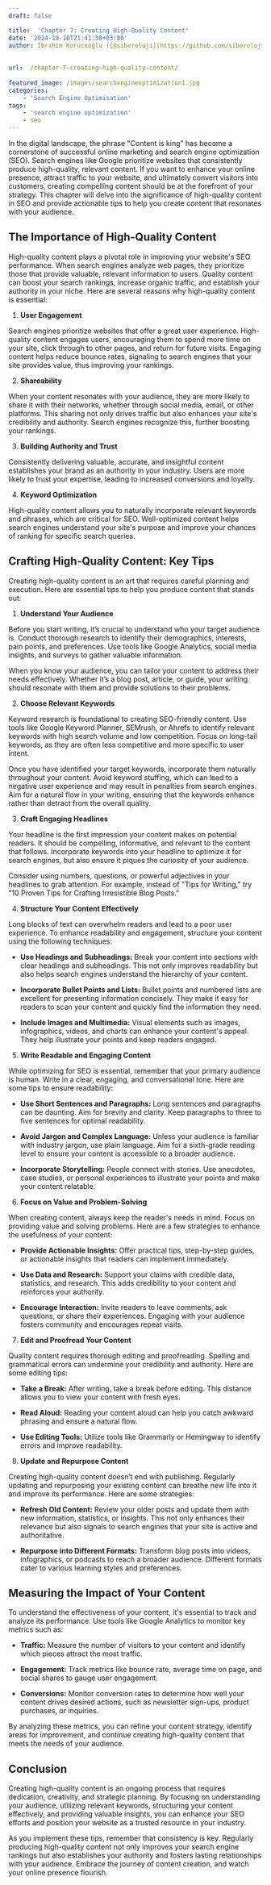 ```yaml
---
draft: false

title:  'Chapter 7: Creating High-Quality Content'
date: '2024-10-10T21:41:30+03:00'
author: İbrahim Korucuoğlu ([@siberoloji](https://github.com/siberoloji))
 
 
url:  /chapter-7-creating-high-quality-content/
 
featured_image: /images/searchengineoptimization1.jpg
categories:
    - 'Search Engine Optimisation'
tags:
    - 'search engine optimization'
    - seo
---
```



In the digital landscape, the phrase "Content is king" has become a cornerstone of successful online marketing and search engine optimization (SEO). Search engines like Google prioritize websites that consistently produce high-quality, relevant content. If you want to enhance your online presence, attract traffic to your website, and ultimately convert visitors into customers, creating compelling content should be at the forefront of your strategy. This chapter will delve into the significance of high-quality content in SEO and provide actionable tips to help you create content that resonates with your audience.



## The Importance of High-Quality Content



High-quality content plays a pivotal role in improving your website's SEO performance. When search engines analyze web pages, they prioritize those that provide valuable, relevant information to users. Quality content can boost your search rankings, increase organic traffic, and establish your authority in your niche. Here are several reasons why high-quality content is essential:



1. **User Engagement**



Search engines prioritize websites that offer a great user experience. High-quality content engages users, encouraging them to spend more time on your site, click through to other pages, and return for future visits. Engaging content helps reduce bounce rates, signaling to search engines that your site provides value, thus improving your rankings.



2. **Shareability**



When your content resonates with your audience, they are more likely to share it with their networks, whether through social media, email, or other platforms. This sharing not only drives traffic but also enhances your site's credibility and authority. Search engines recognize this, further boosting your rankings.



3. **Building Authority and Trust**



Consistently delivering valuable, accurate, and insightful content establishes your brand as an authority in your industry. Users are more likely to trust your expertise, leading to increased conversions and loyalty.



4. **Keyword Optimization**



High-quality content allows you to naturally incorporate relevant keywords and phrases, which are critical for SEO. Well-optimized content helps search engines understand your site's purpose and improve your chances of ranking for specific search queries.



## Crafting High-Quality Content: Key Tips



Creating high-quality content is an art that requires careful planning and execution. Here are essential tips to help you produce content that stands out:



1. **Understand Your Audience**



Before you start writing, it’s crucial to understand who your target audience is. Conduct thorough research to identify their demographics, interests, pain points, and preferences. Use tools like Google Analytics, social media insights, and surveys to gather valuable information.



When you know your audience, you can tailor your content to address their needs effectively. Whether it’s a blog post, article, or guide, your writing should resonate with them and provide solutions to their problems.



2. **Choose Relevant Keywords**



Keyword research is foundational to creating SEO-friendly content. Use tools like Google Keyword Planner, SEMrush, or Ahrefs to identify relevant keywords with high search volume and low competition. Focus on long-tail keywords, as they are often less competitive and more specific to user intent.



Once you have identified your target keywords, incorporate them naturally throughout your content. Avoid keyword stuffing, which can lead to a negative user experience and may result in penalties from search engines. Aim for a natural flow in your writing, ensuring that the keywords enhance rather than detract from the overall quality.



3. **Craft Engaging Headlines**



Your headline is the first impression your content makes on potential readers. It should be compelling, informative, and relevant to the content that follows. Incorporate keywords into your headline to optimize it for search engines, but also ensure it piques the curiosity of your audience.



Consider using numbers, questions, or powerful adjectives in your headlines to grab attention. For example, instead of "Tips for Writing," try "10 Proven Tips for Crafting Irresistible Blog Posts."



4. **Structure Your Content Effectively**



Long blocks of text can overwhelm readers and lead to a poor user experience. To enhance readability and engagement, structure your content using the following techniques:


* **Use Headings and Subheadings:** Break your content into sections with clear headings and subheadings. This not only improves readability but also helps search engines understand the hierarchy of your content.

* **Incorporate Bullet Points and Lists:** Bullet points and numbered lists are excellent for presenting information concisely. They make it easy for readers to scan your content and quickly find the information they need.

* **Include Images and Multimedia:** Visual elements such as images, infographics, videos, and charts can enhance your content's appeal. They help illustrate your points and keep readers engaged.




5. **Write Readable and Engaging Content**



While optimizing for SEO is essential, remember that your primary audience is human. Write in a clear, engaging, and conversational tone. Here are some tips to ensure readability:


* **Use Short Sentences and Paragraphs:** Long sentences and paragraphs can be daunting. Aim for brevity and clarity. Keep paragraphs to three to five sentences for optimal readability.

* **Avoid Jargon and Complex Language:** Unless your audience is familiar with industry jargon, use plain language. Aim for a sixth-grade reading level to ensure your content is accessible to a broader audience.

* **Incorporate Storytelling:** People connect with stories. Use anecdotes, case studies, or personal experiences to illustrate your points and make your content relatable.




6. **Focus on Value and Problem-Solving**



When creating content, always keep the reader's needs in mind. Focus on providing value and solving problems. Here are a few strategies to enhance the usefulness of your content:


* **Provide Actionable Insights:** Offer practical tips, step-by-step guides, or actionable insights that readers can implement immediately.

* **Use Data and Research:** Support your claims with credible data, statistics, and research. This adds credibility to your content and reinforces your authority.

* **Encourage Interaction:** Invite readers to leave comments, ask questions, or share their experiences. Engaging with your audience fosters community and encourages repeat visits.




7. **Edit and Proofread Your Content**



Quality content requires thorough editing and proofreading. Spelling and grammatical errors can undermine your credibility and authority. Here are some editing tips:


* **Take a Break:** After writing, take a break before editing. This distance allows you to view your content with fresh eyes.

* **Read Aloud:** Reading your content aloud can help you catch awkward phrasing and ensure a natural flow.

* **Use Editing Tools:** Utilize tools like Grammarly or Hemingway to identify errors and improve readability.




8. **Update and Repurpose Content**



Creating high-quality content doesn’t end with publishing. Regularly updating and repurposing your existing content can breathe new life into it and improve its performance. Here are some strategies:


* **Refresh Old Content:** Review your older posts and update them with new information, statistics, or insights. This not only enhances their relevance but also signals to search engines that your site is active and authoritative.

* **Repurpose into Different Formats:** Transform blog posts into videos, infographics, or podcasts to reach a broader audience. Different formats cater to various learning styles and preferences.




## Measuring the Impact of Your Content



To understand the effectiveness of your content, it's essential to track and analyze its performance. Use tools like Google Analytics to monitor key metrics such as:


* **Traffic:** Measure the number of visitors to your content and identify which pieces attract the most traffic.

* **Engagement:** Track metrics like bounce rate, average time on page, and social shares to gauge user engagement.

* **Conversions:** Monitor conversion rates to determine how well your content drives desired actions, such as newsletter sign-ups, product purchases, or inquiries.




By analyzing these metrics, you can refine your content strategy, identify areas for improvement, and continue creating high-quality content that meets the needs of your audience.



## Conclusion



Creating high-quality content is an ongoing process that requires dedication, creativity, and strategic planning. By focusing on understanding your audience, utilizing relevant keywords, structuring your content effectively, and providing valuable insights, you can enhance your SEO efforts and position your website as a trusted resource in your industry.



As you implement these tips, remember that consistency is key. Regularly producing high-quality content not only improves your search engine rankings but also establishes your authority and fosters lasting relationships with your audience. Embrace the journey of content creation, and watch your online presence flourish.
